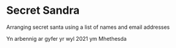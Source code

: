 # Secret Sandra
Arranging secret santa using a list of names and email addresses

Yn arbennig ar gyfer yr wyl 2021 ym Mhethesda

